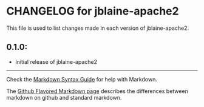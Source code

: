 # CHANGELOG for jblaine-apache2

This file is used to list changes made in each version of jblaine-apache2.

## 0.1.0:

* Initial release of jblaine-apache2

- - -
Check the [Markdown Syntax Guide](http://daringfireball.net/projects/markdown/syntax) for help with Markdown.

The [Github Flavored Markdown page](http://github.github.com/github-flavored-markdown/) describes the differences between markdown on github and standard markdown.

